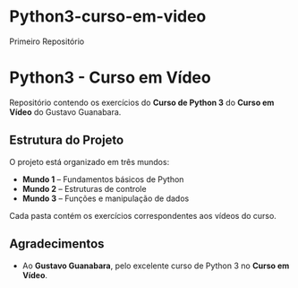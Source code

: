 # Python3-curso-em-video
Primeiro Repositório

# Python3 - Curso em Vídeo

Repositório contendo os exercícios do **Curso de Python 3** do **Curso em Vídeo** do Gustavo Guanabara.

## Estrutura do Projeto

O projeto está organizado em três mundos:

- **Mundo 1** – Fundamentos básicos de Python
- **Mundo 2** – Estruturas de controle
- **Mundo 3** – Funções e manipulação de dados

Cada pasta contém os exercícios correspondentes aos vídeos do curso.

## Agradecimentos

- Ao **Gustavo Guanabara**, pelo excelente curso de Python 3 no **Curso em Vídeo**. 

